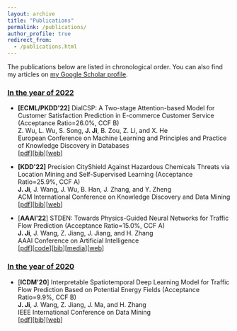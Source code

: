 ```yaml
---
layout: archive
title: "Publications"
permalink: /publications/
author_profile: true
redirect_from: 
  - /publications.html
---
```


The publications below are listed in chronological order. You can also find my articles on [my Google Scholar profile](https://scholar.google.com/citations?user=OkiBEBgAAAAJ).

<!-- * indicates corresponding author, + indicates supervised student -->

### <u>In the year of 2022</u> 

* **[ECML/PKDD'22]** DialCSP: A Two-stage Attention-based Model for Customer Satisfaction Prediction in E-commerce Customer Service (Acceptance Ratio=26.0%, CCF B)\
Z. Wu, L. Wu, S. Song, **J. Ji**, B. Zou, Z. Li, and X. He\
European Conference on Machine Learning and Principles and Practice of Knowledge Discovery in Databases\
[[pdf](https://echo-ji.github.io/academicpages/files/DialCSP_ECMLPKDD22.pdf)][[bib](https://echo-ji.github.io/academicpages/files/DialCSP_ECMLPKDD22.txt)][[web]()]

* **[KDD'22]** Precision CityShield Against Hazardous Chemicals Threats via Location Mining and Self-Supervised Learning (Acceptance Ratio=25.9%, CCF A)\
**J. Ji**, J. Wang, J. Wu, B. Han, J. Zhang, and Y. Zheng\
ACM International Conference on Knowledge Discovery and Data Mining\
[[pdf](https://echo-ji.github.io/academicpages/files/CityShield_KDD22.pdf)][[bib](https://echo-ji.github.io/academicpages/files/CityShield_KDD22.txt)][[web](https://dl.acm.org/doi/abs/10.1145/3534678.3539028)]

* [**AAAI'22**] STDEN: Towards Physics-Guided Neural Networks for Traffic Flow Prediction (Acceptance Ratio=15.0%, CCF A)\
**J. Ji**, J. Wang, Z. Jiang, J. Jiang, and H. Zhang\
AAAI Conference on Artificial Intelligence\
[[pdf](https://echo-ji.github.io/academicpages/files/STDEN_AAAI22.pdf)][[code](https://github.com/Echo-Ji/STDEN)][[bib](https://echo-ji.github.io/academicpages/files/STDEN_AAAI22.txt)][[media](https://mp.weixin.qq.com/s/TmZ-J-t3IeyBpNSmysOEHA)][[web](https://ojs.aaai.org/index.php/AAAI/article/view/20322)]

### <u>In the year of 2020</u> 

* [**ICDM'20**] Interpretable Spatiotemporal Deep Learning Model for Traffic Flow Prediction Based on Potential Energy Fields (Acceptance Ratio=9.9%, CCF B)\
**J. Ji**, J. Wang, Z. Jiang, J. Ma, and H. Zhang\
IEEE International Conference on Data Mining\
[[pdf](https://echo-ji.github.io/academicpages/files/STPEF_ICDM20.pdf)][[bib](https://echo-ji.github.io/academicpages/files/STPEF_ICDM20.txt)][[web](https://ieeexplore.ieee.org/document/9338315)]

